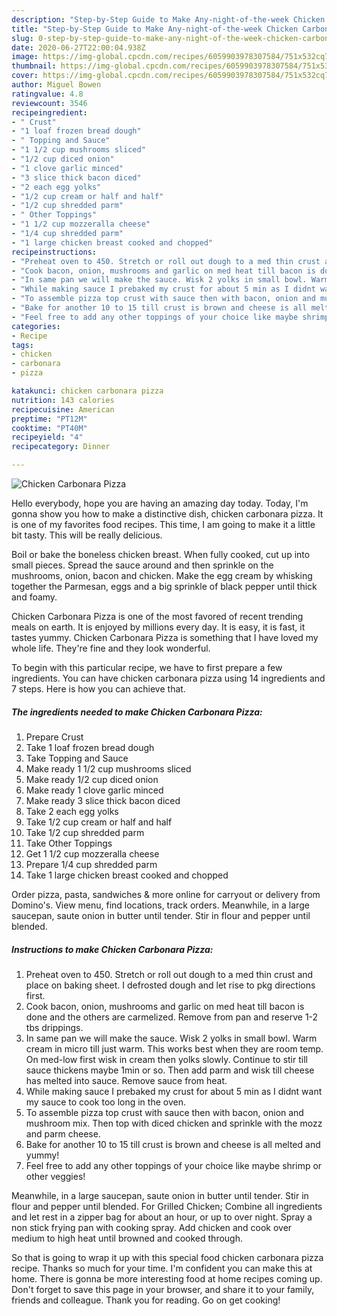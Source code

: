 ```yaml
---
description: "Step-by-Step Guide to Make Any-night-of-the-week Chicken Carbonara Pizza"
title: "Step-by-Step Guide to Make Any-night-of-the-week Chicken Carbonara Pizza"
slug: 0-step-by-step-guide-to-make-any-night-of-the-week-chicken-carbonara-pizza
date: 2020-06-27T22:00:04.938Z
image: https://img-global.cpcdn.com/recipes/6059903978307584/751x532cq70/chicken-carbonara-pizza-recipe-main-photo.jpg
thumbnail: https://img-global.cpcdn.com/recipes/6059903978307584/751x532cq70/chicken-carbonara-pizza-recipe-main-photo.jpg
cover: https://img-global.cpcdn.com/recipes/6059903978307584/751x532cq70/chicken-carbonara-pizza-recipe-main-photo.jpg
author: Miguel Bowen
ratingvalue: 4.8
reviewcount: 3546
recipeingredient:
- " Crust"
- "1 loaf frozen bread dough"
- " Topping and Sauce"
- "1 1/2 cup mushrooms sliced"
- "1/2 cup diced onion"
- "1 clove garlic minced"
- "3 slice thick bacon diced"
- "2 each egg yolks"
- "1/2 cup cream or half and half"
- "1/2 cup shredded parm"
- " Other Toppings"
- "1 1/2 cup mozzeralla cheese"
- "1/4 cup shredded parm"
- "1 large chicken breast cooked and chopped"
recipeinstructions:
- "Preheat oven to 450. Stretch or roll out dough to a med thin crust and place on baking sheet. I defrosted dough and let rise to pkg directions first."
- "Cook bacon, onion, mushrooms and garlic on med heat till bacon is done and the others are carmelized. Remove from pan and reserve 1-2 tbs drippings."
- "In same pan we will make the sauce. Wisk 2 yolks in small bowl. Warm cream in micro till just warm. This works best when they are room temp. On med-low first wisk in cream then yolks slowly. Continue to stir till sauce thickens maybe 1min or so. Then add parm and wisk till cheese has melted into sauce. Remove sauce from heat."
- "While making sauce I prebaked my crust for about 5 min as I didnt want my sauce to cook too long in the oven."
- "To assemble pizza top crust with sauce then with bacon, onion and mushroom mix. Then top with diced chicken and sprinkle with the mozz and parm cheese."
- "Bake for another 10 to 15 till crust is brown and cheese is all melted and yummy!"
- "Feel free to add any other toppings of your choice like maybe shrimp or other veggies!"
categories:
- Recipe
tags:
- chicken
- carbonara
- pizza

katakunci: chicken carbonara pizza 
nutrition: 143 calories
recipecuisine: American
preptime: "PT12M"
cooktime: "PT40M"
recipeyield: "4"
recipecategory: Dinner

---
```



![Chicken Carbonara Pizza](https://img-global.cpcdn.com/recipes/6059903978307584/751x532cq70/chicken-carbonara-pizza-recipe-main-photo.jpg)

Hello everybody, hope you are having an amazing day today. Today, I'm gonna show you how to make a distinctive dish, chicken carbonara pizza. It is one of my favorites food recipes. This time, I am going to make it a little bit tasty. This will be really delicious.

Boil or bake the boneless chicken breast. When fully cooked, cut up into small pieces. Spread the sauce around and then sprinkle on the mushrooms, onion, bacon and chicken. Make the egg cream by whisking together the Parmesan, eggs and a big sprinkle of black pepper until thick and foamy.

Chicken Carbonara Pizza is one of the most favored of recent trending meals on earth. It is enjoyed by millions every day. It is easy, it is fast, it tastes yummy. Chicken Carbonara Pizza is something that I have loved my whole life. They're fine and they look wonderful.


To begin with this particular recipe, we have to first prepare a few ingredients. You can have chicken carbonara pizza using 14 ingredients and 7 steps. Here is how you can achieve that.

<!--inarticleads1-->

##### The ingredients needed to make Chicken Carbonara Pizza:

1. Prepare  Crust
1. Take 1 loaf frozen bread dough
1. Take  Topping and Sauce
1. Make ready 1 1/2 cup mushrooms sliced
1. Make ready 1/2 cup diced onion
1. Make ready 1 clove garlic minced
1. Make ready 3 slice thick bacon diced
1. Take 2 each egg yolks
1. Take 1/2 cup cream or half and half
1. Take 1/2 cup shredded parm
1. Take  Other Toppings
1. Get 1 1/2 cup mozzeralla cheese
1. Prepare 1/4 cup shredded parm
1. Take 1 large chicken breast cooked and chopped


Order pizza, pasta, sandwiches &amp; more online for carryout or delivery from Domino&#39;s. View menu, find locations, track orders. Meanwhile, in a large saucepan, saute onion in butter until tender. Stir in flour and pepper until blended. 

<!--inarticleads2-->

##### Instructions to make Chicken Carbonara Pizza:

1. Preheat oven to 450. Stretch or roll out dough to a med thin crust and place on baking sheet. I defrosted dough and let rise to pkg directions first.
1. Cook bacon, onion, mushrooms and garlic on med heat till bacon is done and the others are carmelized. Remove from pan and reserve 1-2 tbs drippings.
1. In same pan we will make the sauce. Wisk 2 yolks in small bowl. Warm cream in micro till just warm. This works best when they are room temp. On med-low first wisk in cream then yolks slowly. Continue to stir till sauce thickens maybe 1min or so. Then add parm and wisk till cheese has melted into sauce. Remove sauce from heat.
1. While making sauce I prebaked my crust for about 5 min as I didnt want my sauce to cook too long in the oven.
1. To assemble pizza top crust with sauce then with bacon, onion and mushroom mix. Then top with diced chicken and sprinkle with the mozz and parm cheese.
1. Bake for another 10 to 15 till crust is brown and cheese is all melted and yummy!
1. Feel free to add any other toppings of your choice like maybe shrimp or other veggies!


Meanwhile, in a large saucepan, saute onion in butter until tender. Stir in flour and pepper until blended. For Grilled Chicken; Combine all ingredients and let rest in a zipper bag for about an hour, or up to over night. Spray a non stick frying pan with cooking spray. Add chicken and cook over medium to high heat until browned and cooked through. 

So that is going to wrap it up with this special food chicken carbonara pizza recipe. Thanks so much for your time. I'm confident you can make this at home. There is gonna be more interesting food at home recipes coming up. Don't forget to save this page in your browser, and share it to your family, friends and colleague. Thank you for reading. Go on get cooking!
